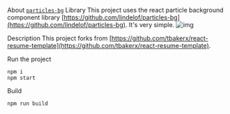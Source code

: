 About [`particles-bg`](https://github.com/lindelof/particles-bg) Library
This project uses the react particle background component library [https://github.com/lindelof/particles-bg](https://github.com/lindelof/particles-bg). It's very simple.
![img](https://github.com/lindelof/particles-bg/raw/master/image/03.jpg?raw=true)

Description
This project forks from [https://github.com/tbakerx/react-resume-template](https://github.com/tbakerx/react-resume-template).


Run the project
```shell
npm i
npm start
```

Build
```shell
npm run build
```
